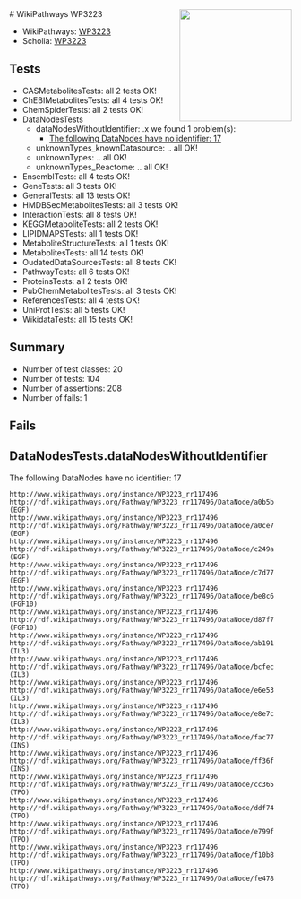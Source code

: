 <img style="float: right; width: 200px" src="https://upload.wikimedia.org/wikipedia/commons/thumb/8/83/Wplogo_with_text_500.png/640px-Wplogo_with_text_500.png" />
# WikiPathways WP3223

* WikiPathways: [WP3223](https://new.wikipathways.org/pathways/WP3223)
* Scholia: [WP3223](https://scholia.toolforge.org/wikipathways/WP3223)
## Tests
* CASMetabolitesTests: all 2 tests OK!
* ChEBIMetabolitesTests: all 4 tests OK!
* ChemSpiderTests: all 2 tests OK!
* DataNodesTests
    * dataNodesWithoutIdentifier: .x we found 1 problem(s):
        * [The following DataNodes have no identifier: 17](#8792c497)
    * unknownTypes_knownDatasource: .. all OK!
    * unknownTypes: .. all OK!
    * unknownTypes_Reactome: .. all OK!
* EnsemblTests: all 4 tests OK!
* GeneTests: all 3 tests OK!
* GeneralTests: all 13 tests OK!
* HMDBSecMetabolitesTests: all 3 tests OK!
* InteractionTests: all 8 tests OK!
* KEGGMetaboliteTests: all 2 tests OK!
* LIPIDMAPSTests: all 1 tests OK!
* MetaboliteStructureTests: all 1 tests OK!
* MetabolitesTests: all 14 tests OK!
* OudatedDataSourcesTests: all 8 tests OK!
* PathwayTests: all 6 tests OK!
* ProteinsTests: all 2 tests OK!
* PubChemMetabolitesTests: all 3 tests OK!
* ReferencesTests: all 4 tests OK!
* UniProtTests: all 5 tests OK!
* WikidataTests: all 15 tests OK!


## Summary

* Number of test classes: 20
* Number of tests: 104
* Number of assertions: 208
* Number of fails: 1

## Fails

<a name="8792c497" />

## DataNodesTests.dataNodesWithoutIdentifier

The following DataNodes have no identifier: 17
```
http://www.wikipathways.org/instance/WP3223_rr117496 http://rdf.wikipathways.org/Pathway/WP3223_rr117496/DataNode/a0b5b (EGF)
http://www.wikipathways.org/instance/WP3223_rr117496 http://rdf.wikipathways.org/Pathway/WP3223_rr117496/DataNode/a0ce7 (EGF)
http://www.wikipathways.org/instance/WP3223_rr117496 http://rdf.wikipathways.org/Pathway/WP3223_rr117496/DataNode/c249a (EGF)
http://www.wikipathways.org/instance/WP3223_rr117496 http://rdf.wikipathways.org/Pathway/WP3223_rr117496/DataNode/c7d77 (EGF)
http://www.wikipathways.org/instance/WP3223_rr117496 http://rdf.wikipathways.org/Pathway/WP3223_rr117496/DataNode/be8c6 (FGF10)
http://www.wikipathways.org/instance/WP3223_rr117496 http://rdf.wikipathways.org/Pathway/WP3223_rr117496/DataNode/d87f7 (FGF10)
http://www.wikipathways.org/instance/WP3223_rr117496 http://rdf.wikipathways.org/Pathway/WP3223_rr117496/DataNode/ab191 (IL3)
http://www.wikipathways.org/instance/WP3223_rr117496 http://rdf.wikipathways.org/Pathway/WP3223_rr117496/DataNode/bcfec (IL3)
http://www.wikipathways.org/instance/WP3223_rr117496 http://rdf.wikipathways.org/Pathway/WP3223_rr117496/DataNode/e6e53 (IL3)
http://www.wikipathways.org/instance/WP3223_rr117496 http://rdf.wikipathways.org/Pathway/WP3223_rr117496/DataNode/e8e7c (IL3)
http://www.wikipathways.org/instance/WP3223_rr117496 http://rdf.wikipathways.org/Pathway/WP3223_rr117496/DataNode/fac77 (INS)
http://www.wikipathways.org/instance/WP3223_rr117496 http://rdf.wikipathways.org/Pathway/WP3223_rr117496/DataNode/ff36f (INS)
http://www.wikipathways.org/instance/WP3223_rr117496 http://rdf.wikipathways.org/Pathway/WP3223_rr117496/DataNode/cc365 (TPO)
http://www.wikipathways.org/instance/WP3223_rr117496 http://rdf.wikipathways.org/Pathway/WP3223_rr117496/DataNode/ddf74 (TPO)
http://www.wikipathways.org/instance/WP3223_rr117496 http://rdf.wikipathways.org/Pathway/WP3223_rr117496/DataNode/e799f (TPO)
http://www.wikipathways.org/instance/WP3223_rr117496 http://rdf.wikipathways.org/Pathway/WP3223_rr117496/DataNode/f10b8 (TPO)
http://www.wikipathways.org/instance/WP3223_rr117496 http://rdf.wikipathways.org/Pathway/WP3223_rr117496/DataNode/fe478 (TPO)
```

